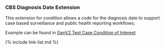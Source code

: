 ### CBS Diagnosis Date Extension

This extension for condition allows a code for the diagnosis date to support case based surveillance and public health reporting workflows.

Example can be found in [GenV2 Test Case Condition of Interest](Condition-GenV2-TC-Condition.html)

{% include link-list.md %}